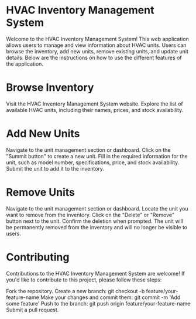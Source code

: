 # HVAC Inventory Management System

Welcome to the HVAC Inventory Management System! This web application allows users to manage and view information about HVAC units. Users can browse the inventory, add new units, remove existing units, and update unit details. Below are the instructions on how to use the different features of the application.

# Browse Inventory

Visit the HVAC Inventory Management System website.
Explore the list of available HVAC units, including their names, prices, and stock availability.

# Add New Units

Navigate to the unit management section or dashboard.
Click on the "Summit button" to create a new unit.
Fill in the required information for the unit, such as model number, specifications, price, and stock availability.
Submit the unit to add it to the inventory.

# Remove Units

Navigate to the unit management section or dashboard.
Locate the unit you want to remove from the inventory.
Click on the "Delete" or "Remove" button next to the unit.
Confirm the deletion when prompted.
The unit will be permanently removed from the inventory and will no longer be visible to users.



# Contributing

Contributions to the HVAC Inventory Management System are welcome! If you'd like to contribute to this project, please follow these steps:

Fork the repository.
Create a new branch: git checkout -b feature/your-feature-name
Make your changes and commit them: git commit -m 'Add some feature'
Push to the branch: git push origin feature/your-feature-name
Submit a pull request.